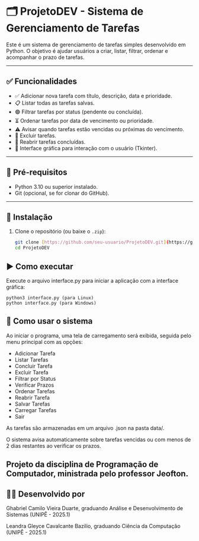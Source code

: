 # 🗂️ ProjetoDEV - Sistema de Gerenciamento de Tarefas
 
Este é um sistema de gerenciamento de tarefas simples desenvolvido em Python. O objetivo é ajudar usuários a criar, listar, filtrar, ordenar e acompanhar o prazo de tarefas.

---

## ✅ Funcionalidades

- ✅ Adicionar nova tarefa com título, descrição, data e prioridade.
- 📋 Listar todas as tarefas salvas.
- 🟢 Filtrar tarefas por status (pendente ou concluída).
- ⏳ Ordenar tarefas por data de vencimento ou prioridade.
- ⚠️ Avisar quando tarefas estão vencidas ou próximas do vencimento.
- 🧹 Excluir tarefas.
- 🔄 Reabrir tarefas concluídas.
- 🚀 Interface gráfica para interação com o usuário (Tkinter).

---

## 🧪 Pré-requisitos

- Python 3.10 ou superior instalado.
- Git (opcional, se for clonar do GitHub).

---

## 💾 Instalação

1. Clone o repositório (ou baixe o `.zip`):
   ```bash
   git clone [https://github.com/seu-usuario/ProjetoDEV.git](https://github.com/seu-usuario/ProjetoDEV.git)
   cd ProjetoDEV
   ```
## ▶️ Como executar
Execute o arquivo interface.py para iniciar a aplicação com a interface gráfica:
```
python3 interface.py (para Linux)
python interface.py (para Windows)
```
## 🧠 Como usar o sistema
Ao iniciar o programa, uma tela de carregamento será exibida, seguida pelo menu principal com as opções:

- Adicionar Tarefa
- Listar Tarefas
- Concluir Tarefa
- Excluir Tarefa
- Filtrar por Status
- Verificar Prazos
- Ordenar Tarefas
- Reabrir Tarefa
- Salvar Tarefas
- Carregar Tarefas
- Sair

As tarefas são armazenadas em um arquivo .json na pasta data/.

O sistema avisa automaticamente sobre tarefas vencidas ou com menos de 2 dias restantes ao verificar os prazos.

## Projeto da disciplina de Programação de Computador, ministrada pelo professor Jeofton.
## 👨‍💻 Desenvolvido por

Ghabriel Camilo Vieira Duarte, graduando Análise e Desenvolvimento de Sistemas (UNIPÊ - 2025.1)

Leandra Gleyce Cavalcante Bazilio, graduando Ciência da Computação (UNIPÊ - 2025.1)

